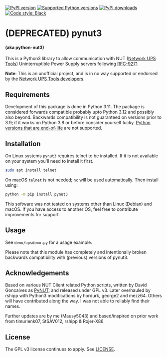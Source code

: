 [![PyPI version](https://img.shields.io/pypi/v/pynut3.svg?logo=pypi&logoColor=FFE873)](https://pypi.org/project/pynut3)
[![Supported Python versions](https://img.shields.io/pypi/pyversions/pynut3.svg?logo=python&logoColor=FFE873)](https://pypi.org/project/pynut3)
[![PyPI downloads](https://img.shields.io/pypi/dm/pynut3.svg)](https://pypistats.org/packages/pynut3)
[![Code style: Black](https://img.shields.io/badge/code%20style-Black-000000.svg)](https://github.com/psf/black)

# (DEPRECATED) pynut3

#### (aka python-nut3)

This is a Python3 library to allow communication with NUT ([Network UPS Tools](http://www.networkupstools.org/)) Uninterruptible Power Supply servers following [RFC-9271](https://www.rfc-editor.org/rfc/rfc9271.html)

**Note**: This is an unofficial project, and is in no way supported or endorsed by the [Network UPS Tools developers](https://github.com/networkupstools).

## Requirements

Development of this package is done in Python 3.11. The package is considered forwards compatible probably upto Python 3.12 and possibly also beyond. Backwards compatibility is not guaranteed on versions prior to 3.9; if it works on Python 3.8 or before consider yourself lucky.
[Python versions that are end-of-life](https://devguide.python.org/versions/) are not supported.

## Installation

On Linux systems `pynut3` requires telnet to be installed. If it is not available on your system you'll need to install it first.
```bash
sudo apt install telnet
```
On macOS `telnet` is not needed; `nc` will be used automatically.
Then install using:
```bash
python -m pip install pynut3
```
This software was not tested on systems other than Linux (Debian) and macOS. If you have access to another OS, feel free to contribute improvements for support.

## Usage

See `demo/upsdemo.py` for a usage example.

Please note that this module has completely and intentionally broken backwards compatibility with (previous) versions of pynut3.

## Acknowledgements

Based on various NUT Client related Python scripts, written by David Goncalves
as [PyNUT](https://github.com/networkupstools/nut/tree/master/scripts/python), and released under GPL v3.
Later overhauled by rshipp with Python3 modifications by hordurk, george2 and mezz64.
Others will have contributed along the way. I was not able to reliably find their names.

Further updates are by me (Mausy5043) and based/inspired on prior work from timurlenk07, StSAV012, rshipp & Rojer-X86.

## License

The GPL v3 license continues to apply. See [LICENSE](LICENSE).
